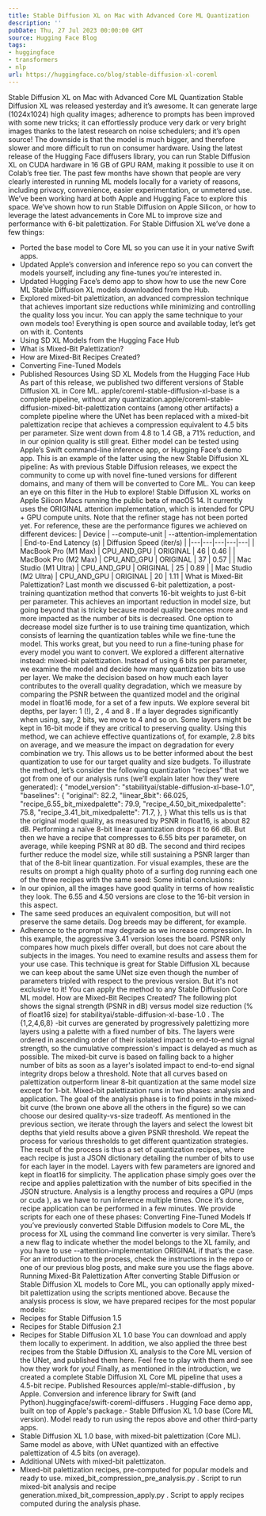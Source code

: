 ```yaml
---
title: Stable Diffusion XL on Mac with Advanced Core ML Quantization
description: ''
pubDate: Thu, 27 Jul 2023 00:00:00 GMT
source: Hugging Face Blog
tags:
- huggingface
- transformers
- nlp
url: https://huggingface.co/blog/stable-diffusion-xl-coreml
---
```


Stable Diffusion XL on Mac with Advanced Core ML Quantization
Stable Diffusion XL was released yesterday and it’s awesome. It can generate large (1024x1024) high quality images; adherence to prompts has been improved with some new tricks; it can effortlessly produce very dark or very bright images thanks to the latest research on noise schedulers; and it’s open source!
The downside is that the model is much bigger, and therefore slower and more difficult to run on consumer hardware. Using the latest release of the Hugging Face diffusers library, you can run Stable Diffusion XL on CUDA hardware in 16 GB of GPU RAM, making it possible to use it on Colab’s free tier.
The past few months have shown that people are very clearly interested in running ML models locally for a variety of reasons, including privacy, convenience, easier experimentation, or unmetered use. We’ve been working hard at both Apple and Hugging Face to explore this space. We’ve shown how to run Stable Diffusion on Apple Silicon, or how to leverage the latest advancements in Core ML to improve size and performance with 6-bit palettization.
For Stable Diffusion XL we’ve done a few things:
- Ported the base model to Core ML so you can use it in your native Swift apps.
- Updated Apple’s conversion and inference repo so you can convert the models yourself, including any fine-tunes you’re interested in.
- Updated Hugging Face’s demo app to show how to use the new Core ML Stable Diffusion XL models downloaded from the Hub.
- Explored mixed-bit palettization, an advanced compression technique that achieves important size reductions while minimizing and controlling the quality loss you incur. You can apply the same technique to your own models too!
Everything is open source and available today, let’s get on with it.
Contents
- Using SD XL Models from the Hugging Face Hub
- What is Mixed-Bit Palettization?
- How are Mixed-Bit Recipes Created?
- Converting Fine-Tuned Models
- Published Resources
Using SD XL Models from the Hugging Face Hub
As part of this release, we published two different versions of Stable Diffusion XL in Core ML.
apple/coreml-stable-diffusion-xl-base
is a complete pipeline, without any quantization.apple/coreml-stable-diffusion-mixed-bit-palettization
contains (among other artifacts) a complete pipeline where the UNet has been replaced with a mixed-bit palettization recipe that achieves a compression equivalent to 4.5 bits per parameter. Size went down from 4.8 to 1.4 GB, a 71% reduction, and in our opinion quality is still great.
Either model can be tested using Apple’s Swift command-line inference app, or Hugging Face’s demo app. This is an example of the latter using the new Stable Diffusion XL pipeline:
As with previous Stable Diffusion releases, we expect the community to come up with novel fine-tuned versions for different domains, and many of them will be converted to Core ML. You can keep an eye on this filter in the Hub to explore!
Stable Diffusion XL works on Apple Silicon Macs running the public beta of macOS 14. It currently uses the ORIGINAL
attention implementation, which is intended for CPU + GPU compute units. Note that the refiner stage has not been ported yet.
For reference, these are the performance figures we achieved on different devices:
| Device | --compute-unit |
--attention-implementation |
End-to-End Latency (s) | Diffusion Speed (iter/s) |
|---|---|---|---|---|
| MacBook Pro (M1 Max) | CPU_AND_GPU |
ORIGINAL |
46 | 0.46 |
| MacBook Pro (M2 Max) | CPU_AND_GPU |
ORIGINAL |
37 | 0.57 |
| Mac Studio (M1 Ultra) | CPU_AND_GPU |
ORIGINAL |
25 | 0.89 |
| Mac Studio (M2 Ultra) | CPU_AND_GPU |
ORIGINAL |
20 | 1.11 |
What is Mixed-Bit Palettization?
Last month we discussed 6-bit palettization, a post-training quantization method that converts 16-bit weights to just 6-bit per parameter. This achieves an important reduction in model size, but going beyond that is tricky because model quality becomes more and more impacted as the number of bits is decreased.
One option to decrease model size further is to use training time quantization, which consists of learning the quantization tables while we fine-tune the model. This works great, but you need to run a fine-tuning phase for every model you want to convert.
We explored a different alternative instead: mixed-bit palettization. Instead of using 6 bits per parameter, we examine the model and decide how many quantization bits to use per layer. We make the decision based on how much each layer contributes to the overall quality degradation, which we measure by comparing the PSNR between the quantized model and the original model in float16
mode, for a set of a few inputs. We explore several bit depths, per layer: 1
(!), 2
, 4
and 8
. If a layer degrades significantly when using, say, 2 bits, we move to 4
and so on. Some layers might be kept in 16-bit mode if they are critical to preserving quality.
Using this method, we can achieve effective quantizations of, for example, 2.8 bits on average, and we measure the impact on degradation for every combination we try. This allows us to be better informed about the best quantization to use for our target quality and size budgets.
To illustrate the method, let’s consider the following quantization “recipes” that we got from one of our analysis runs (we’ll explain later how they were generated):
{
"model_version": "stabilityai/stable-diffusion-xl-base-1.0",
"baselines": {
"original": 82.2,
"linear_8bit": 66.025,
"recipe_6.55_bit_mixedpalette": 79.9,
"recipe_4.50_bit_mixedpalette": 75.8,
"recipe_3.41_bit_mixedpalette": 71.7,
},
}
What this tells us is that the original model quality, as measured by PSNR in float16, is about 82 dB. Performing a naïve 8-bit linear quantization drops it to 66 dB. But then we have a recipe that compresses to 6.55 bits per parameter, on average, while keeping PSNR at 80 dB. The second and third recipes further reduce the model size, while still sustaining a PSNR larger than that of the 8-bit linear quantization.
For visual examples, these are the results on prompt a high quality photo of a surfing dog
running each one of the three recipes with the same seed:
Some initial conclusions:
- In our opinion, all the images have good quality in terms of how realistic they look. The 6.55 and 4.50 versions are close to the 16-bit version in this aspect.
- The same seed produces an equivalent composition, but will not preserve the same details. Dog breeds may be different, for example.
- Adherence to the prompt may degrade as we increase compression. In this example, the aggressive 3.41 version loses the board. PSNR only compares how much pixels differ overall, but does not care about the subjects in the images. You need to examine results and assess them for your use case.
This technique is great for Stable Diffusion XL because we can keep about the same UNet size even though the number of parameters tripled with respect to the previous version. But it's not exclusive to it! You can apply the method to any Stable Diffusion Core ML model.
How are Mixed-Bit Recipes Created?
The following plot shows the signal strength (PSNR in dB) versus model size reduction (% of float16 size) for stabilityai/stable-diffusion-xl-base-1.0
. The {1,2,4,6,8}
-bit curves are generated by progressively palettizing more layers using a palette with a fixed number of bits. The layers were ordered in ascending order of their isolated impact to end-to-end signal strength, so the cumulative compression's impact is delayed as much as possible. The mixed-bit curve is based on falling back to a higher number of bits as soon as a layer's isolated impact to end-to-end signal integrity drops below a threshold. Note that all curves based on palettization outperform linear 8-bit quantization at the same model size except for 1-bit.
Mixed-bit palettization runs in two phases: analysis and application.
The goal of the analysis phase is to find points in the mixed-bit curve (the brown one above all the others in the figure) so we can choose our desired quality-vs-size tradeoff. As mentioned in the previous section, we iterate through the layers and select the lowest bit depths that yield results above a given PSNR threshold. We repeat the process for various thresholds to get different quantization strategies. The result of the process is thus a set of quantization recipes, where each recipe is just a JSON dictionary detailing the number of bits to use for each layer in the model. Layers with few parameters are ignored and kept in float16 for simplicity.
The application phase simply goes over the recipe and applies palettization with the number of bits specified in the JSON structure.
Analysis is a lengthy process and requires a GPU (mps
or cuda
), as we have to run inference multiple times. Once it’s done, recipe application can be performed in a few minutes.
We provide scripts for each one of these phases:
Converting Fine-Tuned Models
If you’ve previously converted Stable Diffusion models to Core ML, the process for XL using the command line converter is very similar. There’s a new flag to indicate whether the model belongs to the XL family, and you have to use --attention-implementation ORIGINAL
if that’s the case.
For an introduction to the process, check the instructions in the repo or one of our previous blog posts, and make sure you use the flags above.
Running Mixed-Bit Palettization
After converting Stable Diffusion or Stable Diffusion XL models to Core ML, you can optionally apply mixed-bit palettization using the scripts mentioned above.
Because the analysis process is slow, we have prepared recipes for the most popular models:
- Recipes for Stable Diffusion 1.5
- Recipes for Stable Diffusion 2.1
- Recipes for Stable Diffusion XL 1.0 base
You can download and apply them locally to experiment.
In addition, we also applied the three best recipes from the Stable Diffusion XL analysis to the Core ML version of the UNet, and published them here. Feel free to play with them and see how they work for you!
Finally, as mentioned in the introduction, we created a complete Stable Diffusion XL Core ML pipeline that uses a 4.5-bit
recipe.
Published Resources
apple/ml-stable-diffusion
, by Apple. Conversion and inference library for Swift (and Python).huggingface/swift-coreml-diffusers
. Hugging Face demo app, built on top of Apple's package.- Stable Diffusion XL 1.0 base (Core ML version). Model ready to run using the repos above and other third-party apps.
- Stable Diffusion XL 1.0 base, with mixed-bit palettization (Core ML). Same model as above, with UNet quantized with an effective palettization of 4.5 bits (on average).
- Additional UNets with mixed-bit palettizaton.
- Mixed-bit palettization recipes, pre-computed for popular models and ready to use.
mixed_bit_compression_pre_analysis.py
. Script to run mixed-bit analysis and recipe generation.mixed_bit_compression_apply.py
. Script to apply recipes computed during the analysis phase.